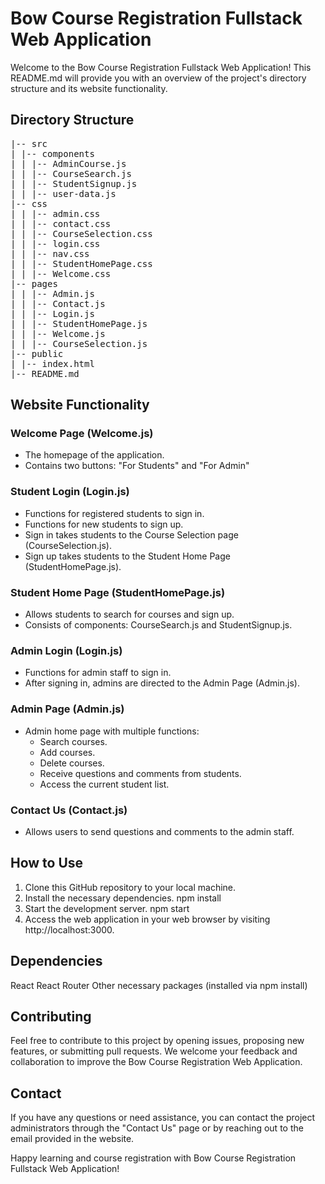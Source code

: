# Bow Course Registration Fullstack Web Application

Welcome to the Bow Course Registration Fullstack Web Application! This README.md will provide you with an overview of the project's directory structure and its website functionality.

## Directory Structure

<pre>
|-- src
| |-- components
| | |-- AdminCourse.js
| | |-- CourseSearch.js
| | |-- StudentSignup.js
| | |-- user-data.js
|-- css
| | |-- admin.css
| | |-- contact.css
| | |-- CourseSelection.css
| | |-- login.css
| | |-- nav.css
| | |-- StudentHomePage.css
| | |-- Welcome.css
|-- pages
| | |-- Admin.js
| | |-- Contact.js
| | |-- Login.js
| | |-- StudentHomePage.js
| | |-- Welcome.js
| | |-- CourseSelection.js
|-- public
| |-- index.html
|-- README.md
</pre>


## Website Functionality

### Welcome Page (Welcome.js)
- The homepage of the application.
- Contains two buttons: "For Students" and "For Admin"

### Student Login (Login.js)
- Functions for registered students to sign in.
- Functions for new students to sign up.
- Sign in takes students to the Course Selection page (CourseSelection.js).
- Sign up takes students to the Student Home Page (StudentHomePage.js).

### Student Home Page (StudentHomePage.js)
- Allows students to search for courses and sign up.
- Consists of components: CourseSearch.js and StudentSignup.js.

### Admin Login (Login.js)
- Functions for admin staff to sign in.
- After signing in, admins are directed to the Admin Page (Admin.js).

### Admin Page (Admin.js)
- Admin home page with multiple functions:
  - Search courses.
  - Add courses.
  - Delete courses.
  - Receive questions and comments from students.
  - Access the current student list.

### Contact Us (Contact.js)
- Allows users to send questions and comments to the admin staff.

## How to Use

1. Clone this GitHub repository to your local machine.
2. Install the necessary dependencies.
   npm install
3. Start the development server.
   npm start
4. Access the web application in your web browser by visiting http://localhost:3000.    

## Dependencies

React
React Router
Other necessary packages (installed via npm install)

## Contributing

Feel free to contribute to this project by opening issues, proposing new features, or submitting pull requests. We welcome your feedback and collaboration to improve the Bow Course Registration Web Application.

## Contact

If you have any questions or need assistance, you can contact the project administrators through the "Contact Us" page or by reaching out to the email provided in the website.

Happy learning and course registration with Bow Course Registration Fullstack Web Application!


